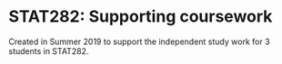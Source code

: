 # STAT282: Supporting coursework

Created in Summer 2019 to support the independent study work for 3 students in STAT282.


